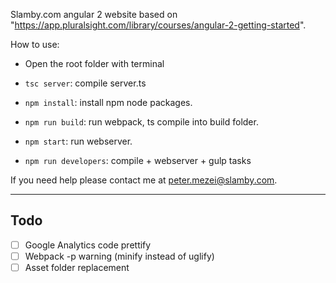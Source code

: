 Slamby.com angular 2 website based on "https://app.pluralsight.com/library/courses/angular-2-getting-started".

How to use:

- Open the root folder with terminal

- `tsc server`: compile server.ts

- `npm install`: install npm node packages.

- `npm run build`: run webpack, ts compile into build folder.

- `npm start`: run webserver.

- `npm run developers`: compile + webserver + gulp tasks

If you need help please contact me at peter.mezei@slamby.com.

---

## Todo

- [ ] Google Analytics code prettify
- [ ] Webpack -p warning (minify instead of uglify)
- [ ] Asset folder replacement